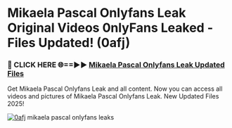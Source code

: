# Mikaela Pascal Onlyfans Leak Original Videos 0nlyFans Leaked - Files Updated! (0afj)

<h3>🔴 CLICK HERE 🌐==►► <a href="https://tinyurl.com/x26r9saj" rel="nofollow">Mikaela Pascal Onlyfans Leak Updated Files</a></h3>

Get Mikaela Pascal Onlyfans Leak and all content. Now you can access all videos and pictures of Mikaela Pascal Onlyfans Leak. New Updated Files 2025!

[![0afj](https://i.imgur.com/LkgZPqh.gif)](https://tinyurl.com/x26r9saj)
mikaela pascal onlyfans leaks